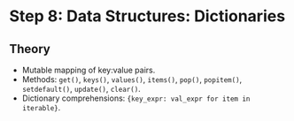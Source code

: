 # Step 8: Data Structures: Dictionaries

## Theory
- Mutable mapping of key:value pairs.
- Methods: `get()`, `keys()`, `values()`, `items()`, `pop()`, `popitem()`, `setdefault()`, `update()`, `clear()`.
- Dictionary comprehensions: `{key_expr: val_expr for item in iterable}`.
